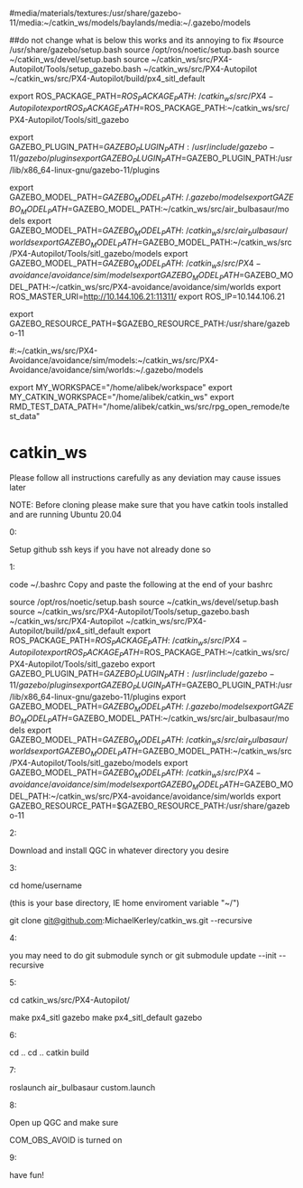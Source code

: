 #media/materials/textures:/usr/share/gazebo-11/media:~/catkin_ws/models/baylands/media:~/.gazebo/models




##do not change what is below this works and its annoying to fix
#source /usr/share/gazebo/setup.bash
source /opt/ros/noetic/setup.bash
source ~/catkin_ws/devel/setup.bash
source ~/catkin_ws/src/PX4-Autopilot/Tools/setup_gazebo.bash ~/catkin_ws/src/PX4-Autopilot ~/catkin_ws/src/PX4-Autopilot/build/px4_sitl_default

export ROS_PACKAGE_PATH=$ROS_PACKAGE_PATH:~/catkin_ws/src/PX4-Autopilot
export ROS_PACKAGE_PATH=$ROS_PACKAGE_PATH:~/catkin_ws/src/PX4-Autopilot/Tools/sitl_gazebo

export GAZEBO_PLUGIN_PATH=$GAZEBO_PLUGIN_PATH:/usr/include/gazebo-11/gazebo/plugins
export GAZEBO_PLUGIN_PATH=$GAZEBO_PLUGIN_PATH:/usr/lib/x86_64-linux-gnu/gazebo-11/plugins

export GAZEBO_MODEL_PATH=$GAZEBO_MODEL_PATH:~/.gazebo/models
export GAZEBO_MODEL_PATH=$GAZEBO_MODEL_PATH:~/catkin_ws/src/air_bulbasaur/models
export GAZEBO_MODEL_PATH=$GAZEBO_MODEL_PATH:~/catkin_ws/src/air_bulbasaur/worlds
export GAZEBO_MODEL_PATH=$GAZEBO_MODEL_PATH:~/catkin_ws/src/PX4-Autopilot/Tools/sitl_gazebo/models
export GAZEBO_MODEL_PATH=$GAZEBO_MODEL_PATH:~/catkin_ws/src/PX4-avoidance/avoidance/sim/models
export GAZEBO_MODEL_PATH=$GAZEBO_MODEL_PATH:~/catkin_ws/src/PX4-avoidance/avoidance/sim/worlds
export ROS_MASTER_URI=http://10.144.106.21:11311/
export ROS_IP=10.144.106.21

export GAZEBO_RESOURCE_PATH=$GAZEBO_RESOURCE_PATH:/usr/share/gazebo-11


#:~/catkin_ws/src/PX4-Avoidance/avoidance/sim/models:~/catkin_ws/src/PX4-Avoidance/avoidance/sim/worlds:~/.gazebo/models

export MY_WORKSPACE="/home/alibek/workspace"
export MY_CATKIN_WORKSPACE="/home/alibek/catkin_ws"
export RMD_TEST_DATA_PATH="/home/alibek/catkin_ws/src/rpg_open_remode/test_data"

























# catkin_ws
Please follow all instructions carefully as any deviation may cause issues later

NOTE: Before cloning please make sure that you have catkin tools installed and are running Ubuntu 20.04


0:

Setup github ssh keys if you have not already done so


1:

code ~/.bashrc
Copy and paste the following at the end of your bashrc

source /opt/ros/noetic/setup.bash
source ~/catkin_ws/devel/setup.bash
source ~/catkin_ws/src/PX4-Autopilot/Tools/setup_gazebo.bash ~/catkin_ws/src/PX4-Autopilot ~/catkin_ws/src/PX4-Autopilot/build/px4_sitl_default
export ROS_PACKAGE_PATH=$ROS_PACKAGE_PATH:~/catkin_ws/src/PX4-Autopilot
export ROS_PACKAGE_PATH=$ROS_PACKAGE_PATH:~/catkin_ws/src/PX4-Autopilot/Tools/sitl_gazebo
export GAZEBO_PLUGIN_PATH=$GAZEBO_PLUGIN_PATH:/usr/include/gazebo-11/gazebo/plugins
export GAZEBO_PLUGIN_PATH=$GAZEBO_PLUGIN_PATH:/usr/lib/x86_64-linux-gnu/gazebo-11/plugins
export GAZEBO_MODEL_PATH=$GAZEBO_MODEL_PATH:~/.gazebo/models
export GAZEBO_MODEL_PATH=$GAZEBO_MODEL_PATH:~/catkin_ws/src/air_bulbasaur/models
export GAZEBO_MODEL_PATH=$GAZEBO_MODEL_PATH:~/catkin_ws/src/air_bulbasaur/worlds
export GAZEBO_MODEL_PATH=$GAZEBO_MODEL_PATH:~/catkin_ws/src/PX4-Autopilot/Tools/sitl_gazebo/models
export GAZEBO_MODEL_PATH=$GAZEBO_MODEL_PATH:~/catkin_ws/src/PX4-avoidance/avoidance/sim/models
export GAZEBO_MODEL_PATH=$GAZEBO_MODEL_PATH:~/catkin_ws/src/PX4-avoidance/avoidance/sim/worlds
export GAZEBO_RESOURCE_PATH=$GAZEBO_RESOURCE_PATH:/usr/share/gazebo-11


2:

Download and install QGC in whatever directory you desire


3:

cd home/username

(this is your base directory, IE home enviroment variable "~/")

git clone git@github.com:MichaelKerley/catkin_ws.git --recursive


4: 

you may need to do git submodule synch or git submodule update --init --recursive



5:

cd catkin_ws/src/PX4-Autopilot/

make px4_sitl gazebo
make px4_sitl_default gazebo

6:

cd .. 
cd ..
catkin build


7: 

roslaunch air_bulbasaur custom.launch

8:

Open up QGC and make sure 

COM_OBS_AVOID is turned on

9:

have fun!
